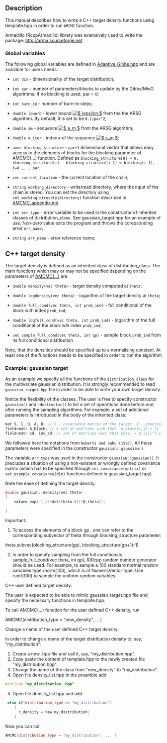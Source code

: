 ## Description

This manual describes how to write a C++ target density functions using template.hpp in order to run `AMCMC` function.

Armadillo (RcppArmadillo) library was extensively used to write the package: http://arma.sourceforge.net


### Global variables

The following global variables are defined in [Adaptive_Gibbs.hpp](../master/includes/Adaptive_Gibbs.hpp) and are available for users needs:

  - `int dim` - dimensionality of the target distribution;

  - `int par` - number of parameters/blocks to update by the Gibbs/MwG algorithms. If no blocking is used, par = d;

  - `int burn_in` - number of burn-in steps;

  - `double lowerb` - lower bound <a href="https://www.codecogs.com/eqnedit.php?latex=$&space;\epsilon&space;$" target="_blank"><img src="https://latex.codecogs.com/gif.latex?$&space;\epsilon&space;$" title="$ \epsilon $" /></a> from the the ARSG algorithm. By defualt, it is set to be `0.1/par^2`;

  - `double am` - sequence <a href="https://www.codecogs.com/eqnedit.php?latex=$&space;a_m&space;$" target="_blank"><img src="https://latex.codecogs.com/gif.latex?$&space;a_m&space;$" title="$ a_m $" /></a> from the ARSG algorithm;

 - `double m_iter` - index `m` of the sequence <a href="https://www.codecogs.com/eqnedit.php?latex=$&space;a_m&space;$" target="_blank"><img src="https://latex.codecogs.com/gif.latex?$&space;a_m&space;$" title="$ a_m $" /></a>;

  - `uvec blocking_structure` - `par+1` dimensional vector that allows easy access to the elements of blocks for the blocking parameter of AMCMC(...) function. Defined as `blocking_structure[0] = 0, blocking_structure[i] - blocking_structure[i-1] = blocking[i-1], i=0 ,.., par`;

  - `vec current_location` - the current location of the chain;

  - `string working_directory` - write/read directory, where the input of the chain is stored. You can set the directory using `set_working_direcoty(directory)` function described in [AMCMC_appendix.md](../master/man/AMCMC_appendix.md)

  - `int err_type` - error variable to be used in the constructor of inherited classes of distribution_class. See gaussian_target.hpp for an example of use.  Non-zero value exits the program and throws the corepsonding error `err_name`;

  - `string err_name` - error reference name;

## C++ target density

The target density is defined as an inherited class of distribution_class. The main functions which may or may not be specified depending on the parameters of [AMCMC(...)](../master/AMCMC_info.md) are:

  - `double density(vec theta)`  - target density computed at `theta`;

  - `double logdensity(vec theta)` - logarithm of the target density at `theta`;
  
  - `double full_cond(vec theta, int prob_ind)` - full conditional of the block with index `prob_ind`;
  
  - `double logfull_cond(vec theta, int prob_ind)`  - logarithm of the full conditional of the block wih index `prob_ind`;
 
  - `vec sample_full_cond(vec theta, int gp)` - sample block `prob_ind` from its full conditional distribution

Note, that the densities should be specified up to a normalising constant. At least one of the functions needs to be specified in order to run the algorithm


### Example: gaussian target

As an example we specify all the functions of the `distribution_class` for the multivariate gaussian distribution. It is strongly recommended to read `gaussian_target.hpp` file in order to be able to write your own target density. 

Notice the flexibility of the classes. The user is free to specify constructor `gaussian()` and `~destructor()` to list a set of operations done before and after running the sampling algorithms. For example, a set of additional parameters is introduced in the body of the inherited class: 

```C++
mat S, I, Q, A, D; // S - covariance matrix of the target. Q - precision matrix. I - identity matrix
field<mat> A_block; // A set of matrices such that `A_block[i,j] = (I - diag(Q_{11},..,Q_{ss}) Q)_{ij}`, where `s` is the number of blocks in the Gibbs sampling scheme;
field<mat> sd, inv_sd; // set of matrices such that sd(i) = Q_{ii}^{-1} and inv_sd = sd^{-1};
```

We followed here the notations from `Roberts and Sahu (1997)`. All these parameters were specified in the constructor `gaussian::gaussian()`.

The variable `err_type` was used in the constructor `gaussian::gaussian()`. It precludes a situation of using a non-existent or wrongly defined covariance matrix (which has to be specified through `set_covariance(matrix)` or `set_example_covariance(dim)` functions defined in gaussian_target.hpp)

Note the ease of defining the target density:
```C++
double gaussian::density(vec theta)
{
    return exp(-1./2*dot(theta.t()*Q,theta));
    
}
```

Important: 

1. To access the elements of a block gp , one can refer to the corresponding subvector of theta through blocking_structure parameter:

theta.subvec(blocking_structure(gp), blocking_structure(gp+1)-1)

2. In order to specify sampling from the full conditionals sample_full_cond(vec theta, int gp), R/Rcpp random number generator should be used. For example, to sample a 100 standard normal random variables type rnorm(100), which is of NumericVector type. Use runif(100) to sample the uniform random variables.



C++ user defined target density:

The user is expected to be able to mimic gaussian_target.hpp file and specify the necessary functions in template.hpp.

To call  AMCMC(...) function for the user defined C++ density, run

AMCMC(distribution_type = "new_density", ... )


Change a name of the user defined C++ target density:

In order to change a name of the target distribution density to, say, "my_distribution":

1. Create a new .hpp file and call it, say, "my_distribution.hpp".
2. Copy paste the content of template.hpp to the newly created file "my_distribution.hpp". 
3. Change the name of the class from "new_density" to "my_distribution".
4. Open file density_list.hpp In the preamble add 
 ```C++
 #include "my_distribution .hpp"
 ```
5. Open file density_list.hpp and add

```C++
 else if(distribution_type == "my_distribution")
    {
      c_density = new my_distribution;
    }
```

Now you can call 
```C++
AMCMC(distribution_type = "my_distribution", ... )
```
